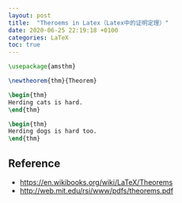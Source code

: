```yaml
---
layout: post
title:  "Theroems in Latex（Latex中的证明定理）"
date: 2020-06-25 22:19:18 +0100
categories: LaTeX
toc: true
---
```


```latex
\usepackage{amsthm}

\newtheorem{thm}{Theorem}

\begin{thm}
Herding cats is hard.
\end{thm}

\begin{thm}
Herding dogs is hard too.
\end{thm}
```

## Reference 
* <https://en.wikibooks.org/wiki/LaTeX/Theorems>
* <http://web.mit.edu/rsi/www/pdfs/theorems.pdf>
